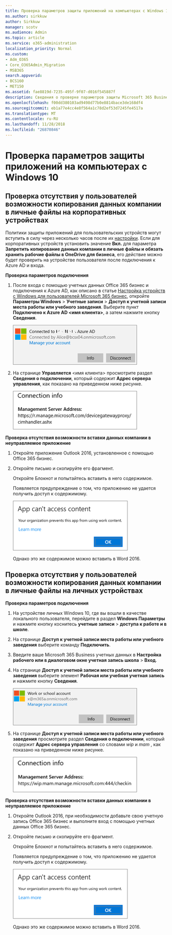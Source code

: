 ```yaml
---
title: Проверка параметров защиты приложений на компьютерах с Windows 10
ms.author: sirkkuw
author: Sirkkuw
manager: scotv
ms.audience: Admin
ms.topic: article
ms.service: o365-administration
localization_priority: Normal
ms.custom:
- Adm_O365
- Core_O365Admin_Migration
- MSB365
search.appverid:
- BCS160
- MET150
ms.assetid: fae8819d-7235-495f-9f07-d016f545887f
description: Сведения о проверке параметров защиты Microsoft 365 Business приложения в устройствах Windows 10.
ms.openlocfilehash: f00dd380103ad9498d77b0e8814bace3de168df4
ms.sourcegitcommit: eb1a77e4cc4e8f564a1c78d2ef53d7245fe4517a
ms.translationtype: MT
ms.contentlocale: ru-RU
ms.lasthandoff: 11/28/2018
ms.locfileid: "26870846"
---
```

# <a name="validate-app-protection-settings-on-windows-10-pcs"></a>Проверка параметров защиты приложений на компьютерах с Windows 10

## <a name="verify-that-users-cannot-copy-company-data-to-personal-files-on-corporate-devices"></a>Проверка отсутствия у пользователей возможности копирования данных компании в личные файлы на корпоративных устройствах

Политики защиты приложений для пользовательских устройств могут вступить в силу через несколько часов после их [настройки](protection-settings-for-windows-10-devices.md). Если для корпоративных устройств установить значение **Вкл.** для параметра **Запретить копирование данных компании в личные файлы и обязать хранить рабочие файлы в OneDrive для бизнеса**, его действие можно будет проверить на устройстве пользователя после подключения к Azure AD и входа. 
  
 **Проверка параметров подключения**
  
1. После входа с помощью учетных данных Office 365 бизнес и подключения к Azure AD, как описано в статье [Настройка устройств с Windows для пользователей Microsoft 365 бизнес](set-up-windows-devices.md), откройте **Параметры Windows** \> **Учетные записи** \> **Доступ к учетной записи места работы или учебного заведения**. Выберите пункт **Подключено к Azure AD \<имя клиента\>**, а затем нажмите кнопку **Сведения**.
    
    ![Click or tap Info on the Connected to Azure AD dialog.](media/a36ede2b-d1a0-4d4e-8ea7-af39b4b63890.png)
  
2. На странице **Управляется** \<имя клиента\> просмотрите раздел **Сведения о подключении**, который содержит **Адрес сервера управления**, как показано на приведенном ниже рисунке. 
    
    ![Managed by page shows connection info of the device manager URL.](media/47515a8e-2d0c-4bea-99f0-6b2545b88a11.png)
  
 **Проверка отсутствия возможности вставки данных компании в неуправляемое приложение**
  
1. Откройте приложение Outlook 2016, установленное с помощью Office 365 бизнес.
    
2. Откройте письмо и скопируйте его фрагмент.
    
    Откройте Блокнот и попытайтесь вставить в него содержимое.
    
    Появляется предупреждение о том, что приложению не удается получить доступ к содержимому.
    
    ![A dialog that states app can't access content when you paste into an unmanaged app.](media/5e82b154-cf2f-43c8-ae80-b45d8ad80e56.png)
  
    Однако это же содержимое можно вставить в Word 2016.
    
## <a name="verify-that-users-cannot-copy-company-data-to-personal-files-on-personal-devices"></a>Проверка отсутствия у пользователей возможности копирования данных компании в личные файлы на личных устройствах

 **Проверка параметров подключения**
  
1. На устройстве личных Windows 10, где вы вошли в качестве локального пользователя, перейдите в раздел **Windows Параметры** и нажмите кнопку коснитесь **учетные записи** \> **доступа к работе и в школе**.
    
2. На странице **Доступ к учетной записи места работы или учебного заведения** выберите команду **Подключить**.
    
3. Введите ваше Microsoft 365 Business учетных данных в **Настройка рабочего или в диалоговом окне учетная запись школа** \> **Вход**.
    
4. На странице **Доступ к учетной записи места работы или учебного заведения** выберите элемент **Рабочая или учебная учетная запись** и нажмите кнопку **Сведения**.
    
    ![Click or tap Info on the Work or school account dalog.](media/63bd8b32-cb32-4afa-8ce0-6070ac403abc.png)
  
5. На странице **Доступ к учетной записи места работы или учебного заведения** просмотрите раздел **Сведения о подключении**, который содержит **Адрес сервера управления** со словами  *wip*  и  *mam*  , как показано на приведенном ниже рисунке. 
    
    ![Managed by page shows connection info URL that includes the words mam and wpi.](media/abd4eaf4-44fa-4538-a3e8-1e0d331dfe1e.png)
  
 **Проверка отсутствия возможности вставки данных компании в неуправляемое приложение**
  
1. Откройте Outlook 2016, при необходимости добавьте свою учетную запись Office 365 бизнес и выполните вход с помощью учетных данных Office 365 бизнес.
    
2. Откройте письмо и скопируйте его фрагмент.
    
    Откройте Блокнот и попытайтесь вставить в него содержимое.
    
    Появляется предупреждение о том, что приложению не удается получить доступ к содержимому.
    
    ![A dialog that states app can't access content when you paste into an unmanaged app.](media/5e82b154-cf2f-43c8-ae80-b45d8ad80e56.png)
  
    Однако это же содержимое можно вставить в Word 2016.
    


